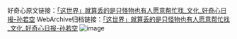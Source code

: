 好奇心原文链接：[「这世界」就算丢的是只怪物也有人愿意帮忙找_文化_好奇心日报-孙若空](https://www.qdaily.com/articles/7198.html)
WebArchive归档链接：[「这世界」就算丢的是只怪物也有人愿意帮忙找_文化_好奇心日报-孙若空](http://web.archive.org/web/20190623172049/https://www.qdaily.com/articles/7198.html)
![image](http://ww3.sinaimg.cn/large/007d5XDply1g3wykaruoqj30u03ra7wh)